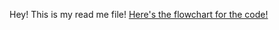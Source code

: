 Hey! This is my read me file! 
[Here's the flowchart for the code!](https://github.com/Jayson22341/CS362HW3/blob/main/HW1%20Flowchart.png)
